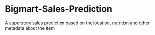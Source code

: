 # Bigmart-Sales-Prediction
 A superstore sales prediction based on the location, nutrition and other metadata about the item

